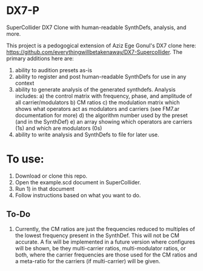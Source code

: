 # DX7-P
SuperCollider DX7 Clone with human-readable SynthDefs, analysis, and more.

This project is a pedogogical extension of Aziz Ege Gonul's DX7 clone here: https://github.com/everythingwillbetakenaway/DX7-Supercollider. The primary additions here are: 

1) ability to audition presets as-is
2) ability to register and post human-readable SynthDefs for use in any context
3) ability to generate analysis of the generated synthdefs. Analysis includes:
   a) the control matrix with frequency, phase, and amplitude of all carrier/modulators
   b) CM ratios
   c) the modulation matrix which shows what operators act as modulators and carriers (see FM7.ar documentation for more)
   d) the algorithm number used by the preset (and in the SynthDef)
   e) an array showing which operators are carriers (1s) and which are modulators (0s)
4) ability to write analysis and SynthDefs to file for later use.

# To use:

1) Download or clone this repo.
2) Open the example.scd document in SuperCollider.
3) Run 1) in that document
4) Follow instructions based on what you want to do.

## To-Do

1) Currently, the CM ratios are just the frequencies reduced to multiples of the lowest frequency present in the SynthDef. This will not be CM accurate. A fix will be implemented in a future version where configures will be shown, be they multi-carrier ratios, multi-modulator ratios, or both, where the carrier frequencies are those used for the CM ratios and a meta-ratio for the carriers (if multi-carrier) will be given.
